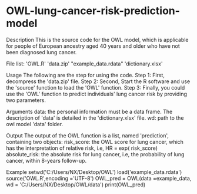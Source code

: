 # OWL-lung-cancer-risk-prediction-model

Description
This is the source code for the OWL model, which is applicable for people of
European ancestry aged 40 years and older who have not been diagnosed lung cancer.

File list:
'OWL.R'
'data.zip'
"example_data.rdata"
'dictionary.xlsx'

Usage
The following are the step for using the code.
Step 1: First, decompress the 'data.zip' file.
Step 2: Second, Start the R software and use the 'source' function to load the 'OWL' function.
Step 3: Finally, you could use the 'OWL' function to predict individuals' lung cancer risk by providing
            two parameters.

Arguments
data: the personal information must be a data frame. The description of 'data' is detailed in the 'dictionary.xlsx' file. 
wd: path to the owl model 'data' folder.

Output
The output of the OWL function is a list, named 'prediction', containing two objects:
risk_score: the OWL score for lung cancer, which has the interpretation of relative risk, i.e, HR = exp( risk_score)
absolute_risk: the absolute risk for lung cancer, i.e, the probability of lung cancer, within 8-years follow-up.

Example
setwd('C:/Users/NX/Desktop/OWL')
load('example_data.rdata')
source('OWL.R',encoding ='UTF-8')
OWL_pred = OWL(data =example_data,
                             wd = 'C:/Users/NX/Desktop/OWL/data')
print(OWL_pred)
                            
